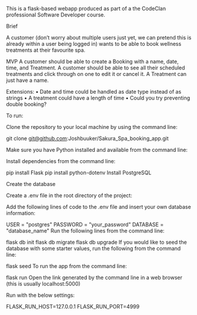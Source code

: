 This is a flask-based webapp produced as part of a the CodeClan professional Software Developer course.

Brief

A customer (don’t worry about multiple users just yet, we can pretend this is already within a user being logged in) wants to be able to book wellness treatments at their favourite spa.

MVP
A customer should be able to create a Booking with a name, date, time, and Treatment. A customer should be able to see all their scheduled treatments and click through on one to edit it or cancel it. A Treatment can just have a name.

Extensions:
• Date and time could be handled as date type instead of as strings
• A treatment could have a length of time
• Could you try preventing double booking?

To run:

Clone the repository to your local machine by using the command line:

git clone git@github.com:Joshbuuker/Sakura_Spa_booking_app.git

Make sure you have Python installed and available from the command line:

Install dependencies from the command line:

pip install Flask
pip install python-dotenv
Install PostgreSQL

Create the database

Create a .env file in the root directory of the project:

Add the following lines of code to the .env file and insert your own database information:

USER = "postgres"
PASSWORD = "your_password"
DATABASE = "database_name"
Run the following lines from the command line:

flask db init
flask db migrate
flask db upgrade
If you would like to seed the database with some starter values, run the following from the command line:

flask seed
To run the app from the command line:

flask run
Open the link generated by the command line in a web browser (this is usually localhost:5000)

Run with the below settings:

FLASK_RUN_HOST=127.0.0.1
FLASK_RUN_PORT=4999
